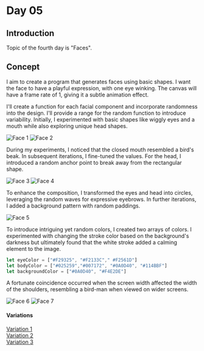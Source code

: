 # Day 05
## Introduction 
Topic of the fourth day is "Faces". 


## Concept
I aim to create a program that generates faces using basic shapes. I want the face to have a playful expression, with one eye winking. The canvas will have a frame rate of 1, giving it a subtle animation effect.

I'll create a function for each facial component and incorporate randomness into the design. I'll provide a range for the random function to introduce variability. Initially, I experimented with basic shapes like wiggly eyes and a mouth while also exploring unique head shapes.

![Face 1](content/day05/face.gif)
![Face 2](content/day05/face2.gif)

During my experiments, I noticed that the closed mouth resembled a bird's beak. In subsequent iterations, I fine-tuned the values. For the head, I introduced a random anchor point to break away from the rectangular shape.

![Face 3](content/day05/face3.gif)
![Face 4](content/day05/face4.gif)

To enhance the composition, I transformed the eyes and head into circles, leveraging the random waves for expressive eyebrows. In further iterations, I added a background pattern with random paddings.

![Face 5](content/day05/face5.gif)

To introduce intriguing yet random colors, I created two arrays of colors. I experimented with changing the stroke color based on the background's darkness but ultimately found that the white stroke added a calming element to the image.

``` js
let eyeColor = ["#F29325", "#F2133C"," #F2561D"]
let bodyColor = ["#025259","#007172", "#0A0D40", "#114BBF"]
let backgroundColor = ["#0A0D40", "#F4E2DE"]
```

A fortunate coincidence occurred when the screen width affected the width of the shoulders, resembling a bird-man when viewed on wider screens.

![Face 6](content/day05/face6.gif)
![Face 7](content/day05/face7.gif)

#### Variations
[Variation 1](https://editor.p5js.org/Fimo/sketches/QFqQVN9CX) \
[Variation 2](https://editor.p5js.org/Fimo/sketches/MCX2_aodc) \
[Variation 3](https://editor.p5js.org/Fimo/sketches/NXjsbFScq) 